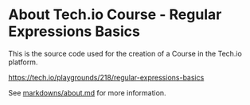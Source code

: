 # About Tech.io Course - Regular Expressions Basics

This is the source code used for the creation of a Course in the Tech.io platform.

https://tech.io/playgrounds/218/regular-expressions-basics

See [markdowns/about.md](markdowns/about.md) for more information.
